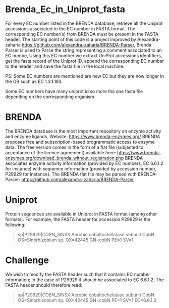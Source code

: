 # Brenda_Ec_in_Uniprot_fasta
For every EC number listed in the BRENDA database, retrieve all the Uniprot accessions associated to the EC number in FASTA format. The corresponding EC number(s) from BRENDA must be present in the FASTA header.
The starting point of this code is a project improved by Alexandra-zaharia https://github.com/alexandra-zaharia/BRENDA-Parser, Brenda Parser is used to Parse the string representing a comment associated to an EC numbe, Using this EC number we extraxt UniProt accessions identifiers, get the fasta record of the Uniprot ID, append the corresponding EC number to the header and save the fasta file in the local machine. 

PS: Some EC numbers are mentioned are new EC but they are now longer in the DB such as EC 1.3.1.193.

Some EC numbers have many uniprot id so more tha one fasta file depending on the corresponding organism
# BRENDA
The BRENDA database is the most important repository on enzyme activity and enzyme
ligands. Website: https://www.brenda-enzymes.org/
BRENDA proposes free and subscription-based programmatic access to enzyme data. The
free version comes in the form of a flat file (subjected to acceptance of the licence
agreement) available here:
https://www.brenda-enzymes.org/download_brenda_without_registration.php
BRENDA associates enzyme activity information (provided by EC numbers, EC 6.6.1.2 for
instance) with sequence information (provided by accession number, P29929 for instance).
The BRENDA flat file may be parsed with BRENDA-Parser:
https://github.com/alexandra-zaharia/BRENDA-Parser
# Uniprot
Protein sequences are available in Uniprot in FASTA format (among other formats).
For example, the FASTA header for accession P29929 is the following:

>sp|P29929|COBN_SINSX Aerobic cobaltochelatase subunit CobN
OS=Sinorhizobium sp. OX=42445 GN=cobN PE=1 SV=1

# Challenge
We wish to modify the FASTA header such that it contains EC number information; in the
case of P29929 it should be associated to EC 6.6.1.2. The FASTA header should therefore
read:

>sp|P29929|COBN_SINSX Aerobic cobaltochelatase subunit CobN
OS=Sinorhizobium sp. OX=42445 GN=cobN PE=1 SV=1 EC=6.6.1.2
